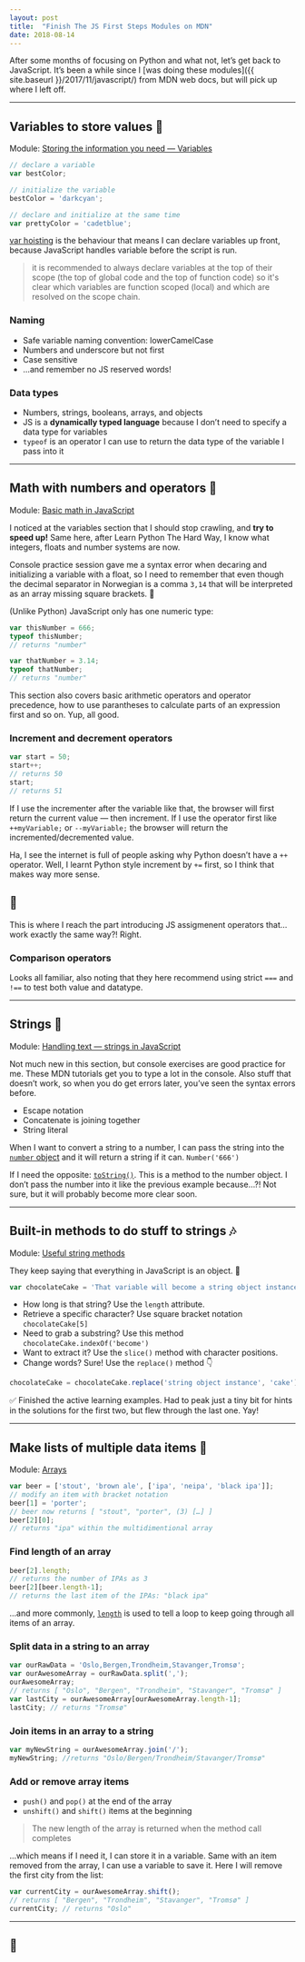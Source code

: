 ```yaml
---
layout: post
title:  "Finish The JS First Steps Modules on MDN"
date: 2018-08-14
---
```


After some months of focusing on Python and what not, let’s get back to JavaScript. It’s been a while since I [was doing these modules]({{ site.baseurl }}/2017/11/javascript/) from MDN web docs, but will pick up where I left off.

---

## Variables to store values 👜

Module: [Storing the information you need — Variables](https://developer.mozilla.org/en-US/docs/Learn/JavaScript/First_steps/Variables)

```javascript
// declare a variable
var bestColor;

// initialize the variable
bestColor = 'darkcyan';

// declare and initialize at the same time
var prettyColor = 'cadetblue';
```

[var hoisting](https://developer.mozilla.org/en-US/docs/Web/JavaScript/Reference/Statements/var#var_hoisting
) is the behaviour that means I can declare variables up front, because JavaScript handles variable before the script is run.

> it is recommended to always declare variables at the top of their scope (the top of global code and the top of function code) so it's clear which variables are function scoped (local) and which are resolved on the scope chain.

### Naming

* Safe variable naming convention: lowerCamelCase
* Numbers and underscore but not first
* Case sensitive
* …and remember no JS reserved words!

### Data types

* Numbers, strings, booleans, arrays, and objects
* JS is a **dynamically typed language** because I don’t need to specify a data type for variables
* `typeof` is an operator I can use to return the data type of the variable I pass into it

---

## Math with numbers and operators 🔢

Module: [Basic math in JavaScript](https://developer.mozilla.org/en-US/docs/Learn/JavaScript/First_steps/Math)

I noticed at the variables section that I should stop crawling, and **try to speed up!** Same here, after Learn Python The Hard Way, I know what integers, floats and number systems are now.

Console practice session gave me a syntax error when decaring and initializing a variable with a float, so I need to remember that even though the decimal separator in Norwegian is a comma `3,14` that will be interpreted as an array missing square brackets. 🤪

(Unlike Python) JavaScript only has one numeric type:

```javascript
var thisNumber = 666;
typeof thisNumber;
// returns "number"

var thatNumber = 3.14;
typeof thatNumber;
// returns "number"
```

This section also covers basic arithmetic operators and operator precedence, how to use parantheses to calculate parts of an expression first and so on. Yup, all good.

### Increment and decrement operators

```javascript
var start = 50;
start++;
// returns 50
start;
// returns 51
```

If I use the incrementer after the variable like that, the browser will first return the current value — then increment. If I use the operator first like `++myVariable;` or `--myVariable;` the browser will return the incremented/decremented value.

Ha, I see the internet is full of people asking why Python doesn’t have a `++` operator. Well, I learnt Python style increment by `+=` first, so I think that makes way more sense.

## 🤯

This is where I reach the part introducing JS assigmenent operators that… work exactly the same way?! Right.

### Comparison operators

Looks all familiar, also noting that they here recommend using strict `===` and `!==` to test both value and datatype.

---

## Strings 🎻

Module: [Handling text — strings in JavaScript](https://developer.mozilla.org/en-US/docs/Learn/JavaScript/First_steps/Strings)

Not much new in this section, but console exercises are good practice for me. These MDN tutorials get you to type a lot in the console. Also stuff that doesn’t work, so when you do get errors later, you’ve seen the syntax errors before.

* Escape notation
* Concatenate is joining together
* String literal

When I want to convert a string to a number, I can pass the string into the [`number` object](https://developer.mozilla.org/en-US/docs/Web/JavaScript/Reference/Global_Objects/Number) and it will return a string if it can. `Number('666')`

If I need the opposite: [`toString()`](https://developer.mozilla.org/en-US/docs/Web/JavaScript/Reference/Global_Objects/Number/toString). This is a method to the number object. I don’t pass the number into it like the previous example because…?! Not sure, but it will probably become more clear soon.

---

## Built-in methods to do stuff to strings 🎶

Module: [Useful string methods](https://developer.mozilla.org/en-US/docs/Learn/JavaScript/First_steps/Useful_string_methods)

They keep saying that everything in JavaScript is an object. 🤔

```javascript
var chocolateCake = 'That variable will become a string object instance';
```

* How long is that string? Use the `length` attribute.
* Retrieve a specific character? Use square bracket notation `chocolateCake[5]`
* Need to grab a substring? Use this method `chocolateCake.indexOf('become')`
* Want to extract it? Use the `slice()` method with character positions.
* Change words? Sure! Use the `replace()` method 👇

```javascript
chocolateCake = chocolateCake.replace('string object instance', 'cake');
```

✅ Finished the active learning examples. Had to peak just a tiny bit for hints in the solutions for the first two, but flew through the last one. Yay!

---

## Make lists of multiple data items 🌈

Module: [Arrays](https://developer.mozilla.org/en-US/docs/Learn/JavaScript/First_steps/Arrays)

```javascript
var beer = ['stout', 'brown ale', ['ipa', 'neipa', 'black ipa']];
// modify an item with bracket notation
beer[1] = 'porter';
// beer now returns [ "stout", "porter", (3) […] ]
beer[2][0];
// returns "ipa" within the multidimentional array
```

### Find length of an array

```javascript
beer[2].length;
// returns the number of IPAs as 3
beer[2][beer.length-1];
// returns the last item of the IPAs: "black ipa"
```

…and more commonly, [`length`](https://developer.mozilla.org/en-US/docs/Web/JavaScript/Reference/Global_Objects/Array/length) is used to tell a loop to keep going through all items of an array.

### Split data in a string to an array

```javascript
var ourRawData = 'Oslo,Bergen,Trondheim,Stavanger,Tromsø';
var ourAwesomeArray = ourRawData.split(',');
ourAwesomeArray;
// returns [ "Oslo", "Bergen", "Trondheim", "Stavanger", "Tromsø" ]
var lastCity = ourAwesomeArray[ourAwesomeArray.length-1];
lastCity; // returns "Tromsø"
```

### Join items in an array to a string

```javascript
var myNewString = ourAwesomeArray.join('/');
myNewString; //returns "Oslo/Bergen/Trondheim/Stavanger/Tromsø"
```

### Add or remove array items

* `push()` and `pop()` at the end of the array
* `unshift()` and `shift()` items at the beginning

> The new length of the array is returned when the method call completes

…which means if I need it, I can store it in a variable. Same with an item removed from the array, I can use a variable to save it. Here I will remove the first city from the list:

```javascript
var currentCity = ourAwesomeArray.shift();
// returns [ "Bergen", "Trondheim", "Stavanger", "Tromsø" ]
currentCity; // returns "Oslo"
```
---

## 🎉
